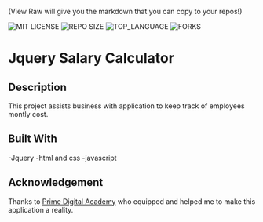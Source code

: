 (View Raw will give you the markdown that you can copy to your repos!)


![MIT LICENSE](https://img.shields.io/github/license/scottbromander/the_marketplace.svg?style=flat-square)
![REPO SIZE](https://img.shields.io/github/repo-size/scottbromander/the_marketplace.svg?style=flat-square)
![TOP_LANGUAGE](https://img.shields.io/github/languages/top/scottbromander/the_marketplace.svg?style=flat-square)
![FORKS](https://img.shields.io/github/forks/scottbromander/the_marketplace.svg?style=social)

# Jquery Salary Calculator

## Description



This project assists business with application to keep track of employees montly cost.



## Built With
-Jquery
-html and css
-javascript 


## Acknowledgement
Thanks to [Prime Digital Academy](www.primeacademy.io) who equipped and helped me to make this application a reality.
